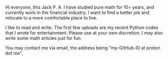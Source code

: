 Hi everyone, this Jack P. A. I have studied pure math for 10+ years, and currently work in the financial industry. I want to find a better job and relocate to a more comfortable place to live.

I like to read and write. The first few uploads are my recent Python codes that I wrote for entertainment. Please use at your own discretion. I may also write some math articles just for fun. 

You may contact me via email, the address being "my-GitHub-ID at proton dot me".
